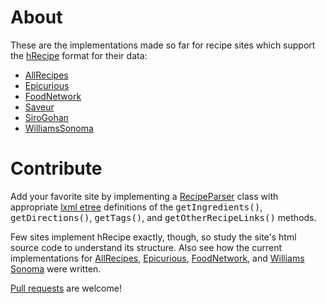 # About

These are the implementations made so far for recipe sites which support the [hRecipe](http://microformats.org/wiki/hrecipe) format for their data:

* [AllRecipes](allrecipes.py)
* [Epicurious](epicurious.py)
* [FoodNetwork](foodnetwork.py)
* [Saveur](saveur.py)
* [SiroGohan](sirogohan.py)
* [WilliamsSonoma](wsonoma.py)

# Contribute

Add your favorite site by implementing a [RecipeParser](../parser.py) class with appropriate [lxml etree](http://lxml.de/tutorial.html) definitions of the <tt>getIngredients()</tt>, <tt>getDirections()</tt>, <tt>getTags()</tt>, and <tt>getOtherRecipeLinks()</tt> methods.

Few sites implement hRecipe exactly, though, so study the site's html source code to understand its structure. Also see how the current implementations for [AllRecipes](allrecipes.py), [Epicurious](epicurious.py), [FoodNetwork](foodnetwork.py), and [Williams Sonoma](wsonoma.py) were written.

[Pull requests](https://help.github.com/articles/about-pull-requests/) are welcome!
